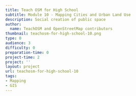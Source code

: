 ```yaml
---
title: Teach OSM for High School
subtitle: Module 10 - Mapping Cities and Urban Land Use
description: Social creation of public space
author:
  name: TeachOSM and OpenStreetMap contributors
thumbnail: teachosm-for-high-school-10.png
type: 0
audience: 3
difficulty: 0
preparation-time: 0
project-time: 2
project: ''
layout: project
url: teachosm-for-high-school-10
tags:
- Mapping
- GIS
---
```


